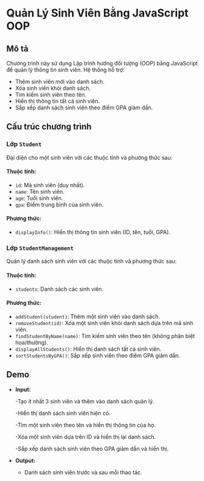 # Quản Lý Sinh Viên Bằng JavaScript OOP

## Mô tả
Chương trình này sử dụng Lập trình hướng đối tượng (OOP) bằng JavaScript để quản lý thông tin sinh viên. Hệ thống hỗ trợ:

- Thêm sinh viên mới vào danh sách.
- Xóa sinh viên khỏi danh sách.
- Tìm kiếm sinh viên theo tên.
- Hiển thị thông tin tất cả sinh viên.
- Sắp xếp danh sách sinh viên theo điểm GPA giảm dần.

## Cấu trúc chương trình

### Lớp `Student`
Đại diện cho một sinh viên với các thuộc tính và phương thức sau:

#### Thuộc tính:
- `id`: Mã sinh viên (duy nhất).
- `name`: Tên sinh viên.
- `age`: Tuổi sinh viên.
- `gpa`: Điểm trung bình của sinh viên.

#### Phương thức:
- `displayInfo()`: Hiển thị thông tin sinh viên (ID, tên, tuổi, GPA).

### Lớp `StudentManagement`
Quản lý danh sách sinh viên với các thuộc tính và phương thức sau:

#### Thuộc tính:
- `students`: Danh sách các sinh viên.

#### Phương thức:
- `addStudent(student)`: Thêm một sinh viên vào danh sách.
- `removeStudent(id)`: Xóa một sinh viên khỏi danh sách dựa trên mã sinh viên.
- `findStudentByName(name)`: Tìm kiếm sinh viên theo tên (không phân biệt hoa/thường).
- `displayAllStudents()`: Hiển thị danh sách tất cả sinh viên.
- `sortStudentsByGPA()`: Sắp xếp sinh viên theo điểm GPA giảm dần.

## Demo
- **Input:**

    -Tạo ít nhất 3 sinh viên và thêm vào danh sách quản lý.

    -Hiển thị danh sách sinh viên hiện có.

    -Tìm một sinh viên theo tên và hiển thị thông tin của họ.

    -Xóa một sinh viên dựa trên ID và hiển thị lại danh sách.

    -Sắp xếp danh sách sinh viên theo GPA giảm dần và hiển thị.
- **Output:**
  - Danh sách sinh viên trước và sau mỗi thao tác.




